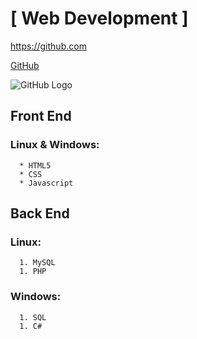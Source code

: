 # [ Web Development ]

https://github.com

[GitHub](https://github.com)

![GitHub Logo](/images/logo.png)

## **Front End**
  ### Linux & Windows:
      * HTML5
      * CSS
      * Javascript

## **Back End**
  ### Linux:
      1. MySQL
      1. PHP
  
  ### Windows:
      1. SQL
      1. C#
